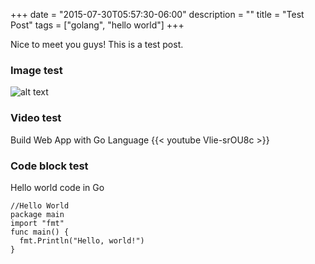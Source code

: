 +++
date = "2015-07-30T05:57:30-06:00"
description = ""
title = "Test Post"
tags = ["golang", "hello world"]
+++

Nice to meet you guys! This is a test post.

<!--more-->

### Image test
![alt text](/images/cloud.jpg "雲バトル")


### Video test

Build Web App with Go Language
{{< youtube Vlie-srOU8c >}}

### Code block test

Hello world code in Go
<pre><code class="go">//Hello World
package main
import "fmt"
func main() {
  fmt.Println("Hello, world!")
}</code></pre>
